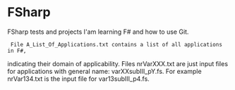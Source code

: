 # FSharp
FSharp tests and projects
I'am learning F# and how to use Git.
  
     File A_List_Of_Applications.txt contains a list of all applications in F#, 
indicating their domain of applicability. 
     Files nrVarXXX.txt are just input files for applications with general name: varXXsubIII_pY.fs.
For example nrVar134.txt is the input file for var13subIII_p4.fs.